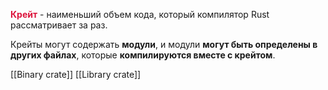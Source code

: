 

<span style="color:crimson;"><b>Крейт</b></span> - наименьший объем кода, который компилятор Rust рассматривает за раз.

Крейты могут содержать **модули**, и модули **могут быть определены в других файлах**, которые **компилируются вместе с крейтом**. 


[[Binary crate]]
[[Library crate]]